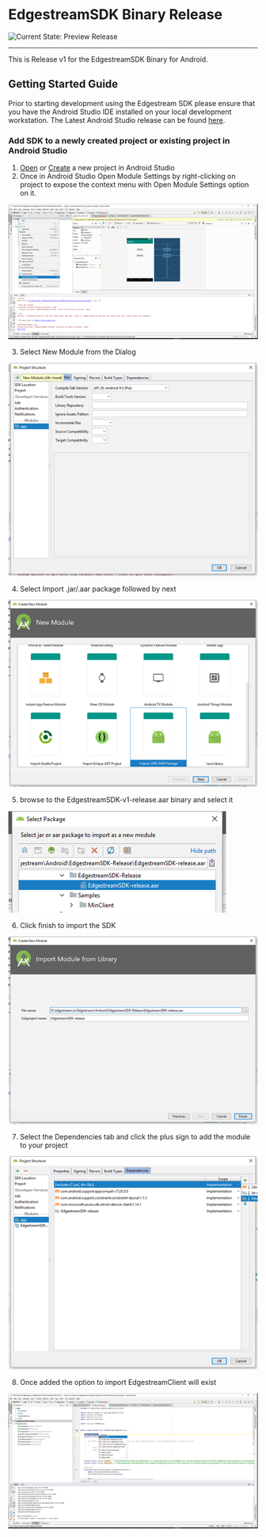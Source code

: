 # EdgestreamSDK Binary Release

![Current State: Preview Release](https://img.shields.io/badge/Release-v1-green.svg) 

---


[//]: # (Image References)

[image1]: ./docs/module_settings.png "Module Settings"
[image2]: ./docs/new_module.png "New Module"
[image3]: ./docs/select_module_type.png "Select Module Type"
[image4]: ./docs/select_binary.png "Select SDK Binary"
[image5]: ./docs/finish_import.png "Finish Import"
[image6]: ./docs/add_module.png "Add Module"
[image7]: ./docs/import_namespace.png "Import Namespace"

This is Release v1 for the EdgestreamSDK Binary for Android. 

## Getting Started Guide
Prior to starting development using the Edgestream SDK please ensure that you have the Android Studio IDE installed on your local development workstation.  The Latest Android Studio release can be found [here](https://developer.android.com/studio/).

### Add SDK to a newly created project or existing project in Android Studio
1. [Open](https://developer.android.com/studio/intro/migrate) or [Create](https://developer.android.com/studio/projects/create-project) a new project in Android Studio
2. Once in Android Studio Open Module Settings by right-clicking on project to expose the context menu with Open Module Settings option on it.

![alt text][image1]

3. Select New Module from the Dialog

![alt text][image2]

4. Select Import .jar/.aar package followed by next

![alt text][image3]

5. browse to the EdgestreamSDK-v1-release.aar binary and select it

![alt text][image4]

6. Click finish to import the SDK

![alt text][image5]

7. Select the Dependencies tab and click the plus sign to add the module to your project

![alt text][image6]

8. Once added the option to import EdgestreamClient will exist

![alt text][image7]
